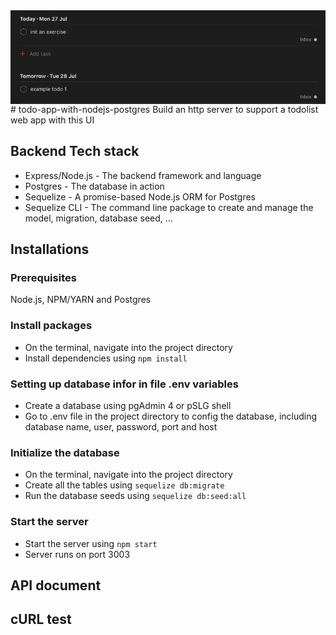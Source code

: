 <img src="\public\images\app.jpg" alt="app internface" title="App interface" align="center" />
# todo-app-with-nodejs-postgres
Build an http server to support a todolist web app with this UI

## Backend Tech stack
* Express/Node.js - The backend framework and language
* Postgres - The database in action
* Sequelize - A promise-based Node.js ORM for Postgres
* Sequelize CLI - The command line package to create and manage the model, migration, database seed, ...

## Installations
### Prerequisites
Node.js, NPM/YARN and Postgres
### Install packages
* On the terminal, navigate into the project directory
* Install dependencies using `npm install`
### Setting up database infor in file .env variables
* Create a database using pgAdmin 4 or pSLG shell
* Go to .env file in the project directory to config the database, including database name, user, password, port and host
### Initialize the database
* On the terminal, navigate into the project directory
* Create all the tables using `sequelize db:migrate`
* Run the database seeds using `sequelize db:seed:all`
### Start the server
* Start the server using `npm start`
* Server runs on port 3003

## API document

## cURL test

